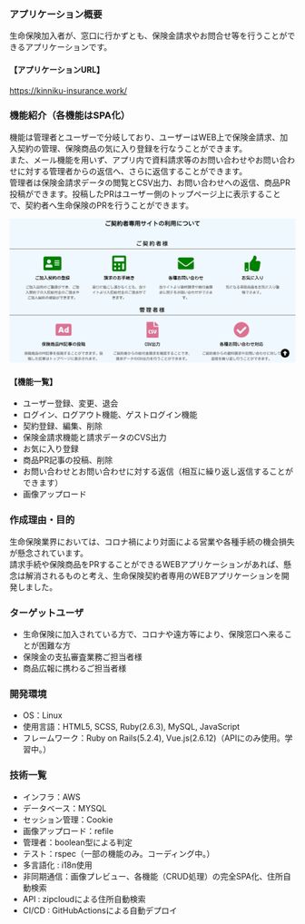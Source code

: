 ### アプリケーション概要
生命保険加入者が、窓口に行かずとも、保険金請求やお問合せ等を行うことができるアプリケーションです。<br>

#### 【アプリケーションURL】
https://kinniku-insurance.work/

### 機能紹介（各機能はSPA化）
機能は管理者とユーザーで分岐しており、ユーザーはWEB上で保険金請求、加入契約の管理、保険商品の気に入り登録を行なうことができます。<br>
また、メール機能を用いず、アプリ内で資料請求等のお問い合わせやお問い合わせに対する管理者からの返信へ、さらに返信することができます。<br>
管理者は保険金請求データの閲覧とCSV出力、お問い合わせへの返信、商品PR投稿ができます。投稿したPRはユーザー側のトップページ上に表示することで、契約者へ生命保険のPRを行うことができます。

<img alt=”タイトル” src="app/assets/images/2021-03-07 23.34.30.png"/>

#### 【機能一覧】
- ユーザー登録、変更、退会
- ログイン、ログアウト機能、ゲストログイン機能
- 契約登録、編集、削除
- 保険金請求機能と請求データのCVS出力
- お気に入り登録
- 商品PR記事の投稿、削除
- お問い合わせとお問い合わせに対する返信（相互に繰り返し返信することができます）
- 画像アップロード


### 作成理由・目的
生命保険業界においては、コロナ禍により対面による営業や各種手続の機会損失が懸念されています。<br>
請求手続や保険商品をPRすることができるWEBアプリケーションがあれば、懸念は解消されるものと考え、生命保険契約者専用のWEBアプリケーションを開発しました。

### ターゲットユーザ
- 生命保険に加入されている方で、コロナや遠方等により、保険窓口へ来ることが困難な方
- 保険金の支払審査業務ご担当者様
- 商品広報に携わるご担当者様


### 開発環境
- OS：Linux
- 使用言語：HTML5, SCSS, Ruby(2.6.3), MySQL, JavaScript
- フレームワーク：Ruby on Rails(5.2.4), Vue.js(2.6.12)（APIにのみ使用。学習中。）

### 技術一覧
- インフラ：AWS
- データベース：MYSQL
- セッション管理：Cookie
- 画像アップロード：refile
- 管理者：boolean型による判定
- テスト：rspec（一部の機能のみ。コーディング中。）
- 多言語化 : i18n使用
- 非同期通信：画像プレビュー、各機能（CRUD処理）の完全SPA化、住所自動検索
- API : zipcloudによる住所自動検索
- CI/CD : GitHubActionsによる自動デプロイ

